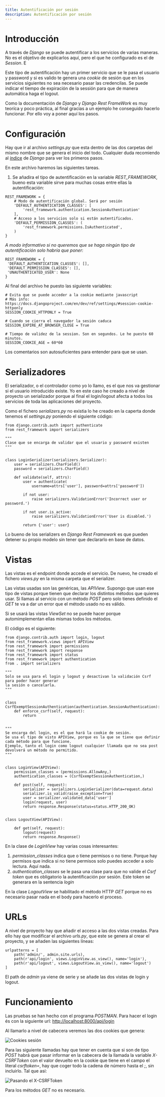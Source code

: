 ```yaml
---
title: Autentificación por sesión
description: Autentificación por sesión
---
```


# Introducción

A través de *Django* se puede autentificar a los servicios de varias maneras. No es el objetivo de explicarlos aquí, pero el que he configurado es el de *Session*. E

Este tipo de autentificación hay un primer servicio que se le pasa el usuario y password y si es valido te genera una *cookie* de sesión que en los servicios siguientes no sea necesario pasar las credencilas. Se puede indicar el tiempo de expiración de la sessión para que de manera automática haga el logout.

Como la documentación de *Django* y *Django Rest FrameWork* es muy teoríca y poco práctica, al final gracias a un ejemplo he conseguido hacerlo funcionar. Por ello voy a poner aquí los pasos.

# Configuración

Hay que ir al archivo *settings.py* que esta dentro de las dos carpetas del mismo nombre que se genera el inicio del todo. Cualquier duda recomiendo al [índice](/docs/python/framework/django/) de *Django* para ver los primeros pasos.

En este archivo haremos las siguientes tareas.

1. Se añadira el tipo de autentificación en la variable *REST_FRAMEWORK*, bueno esta variable sirve para muchas cosas entre ellas la autentificación:

```tpl
REST_FRAMEWORK = {
    # Modo de autentificación global. Será por sesión
    'DEFAULT_AUTHENTICATION_CLASSES': [
        'rest_framework.authentication.SessionAuthentication'
    ],
    # Acceso a los servicios solo si están autentificados.
    'DEFAULT_PERMISSION_CLASSES': (
        'rest_framework.permissions.IsAuthenticated',
    )
}
```

*A modo informativo si no queremos que se haga ningún tipo de autentificación solo habría que poner:*
```tpl
REST_FRAMEWORK = {
 'DEFAULT_AUTHENTICATION_CLASSES': [],
 'DEFAULT_PERMISSION_CLASSES': [],
 'UNAUTHENTICATED_USER': None
}
```
Al final del archivo he puesto las siguiente variables:
```tpl
# Evita que se puede acceder a la cookie mediante javascript
# Más info: https://docs.djangoproject.com/en/dev/ref/settings/#session-cookie-httponly
SESSION_COOKIE_HTTPONLY = True

# Cuando se cierra el navegador la sesión caduca
SESSION_EXPIRE_AT_BROWSER_CLOSE = True

# Tiempo de validez de la session. Son en segundos. Le he puesto 60 minutos.
SESSION_COOKIE_AGE = 60*60
```
Los comentarios son autosuficientes para entender para que se usan.

# Serializadores

El serializador, o el controlador como yo lo llamo, es el que nos va gestionar si el usuario introducido existe. Yo en este caso he creado a nivel de proyecto un serializador porque al final el login/logout afecta a todos los servicios de toda las aplicaciones del proyecto.

Como el fichero *serializers.py* no existia lo he creado en la caperta donde tenemos el *settings.py* poniendo el siguiente código:

```tpl
from django.contrib.auth import authenticate
from rest_framework import serializers

"""
Clase que se encarga de validar que el usuario y password existen
"""


class LoginSerializer(serializers.Serializer):
    user = serializers.CharField()
    password = serializers.CharField()

    def validate(self, attrs):
        user = authenticate(
            username=attrs['user'], password=attrs['password'])

        if not user:
            raise serializers.ValidationError('Incorrect user or password.')

        if not user.is_active:
            raise serializers.ValidationError('User is disabled.')

        return {'user': user}
```

Lo bueno de los serializers en *Django Rest Framework* es que pueden detener su propio modelo sin tener que declararlo en base de datos.

# Vistas

Las vistas es el endpoint donde accede el servicio. De nuevo, he creado el fichero *views.py* en la misma carpeta que el serializer.

Las vistas usadas son las genéricas, las *APIView*. Supongo que usan ese tipo de vistas porque tienen que declarar los distintos métodos que quieres usar. Si llamas al servicio con un método *POST* pero solo tienes definido el *GET* te va a dar un error que el método usado no es válido. 

Si se usará las vistas *ViewSet* no se puede hacer porque automimplementan ellas mismas todos los métodos.

El código es el siguiente:

```tpl
from django.contrib.auth import login, logout
from rest_framework.views import APIView
from rest_framework import permissions
from rest_framework import response
from rest_framework import status
from rest_framework import authentication
from . import serializers

"""
Solo se usa para el login y logout y desactivan la validación Csrf para poder hacer generar
la sesión o cancelarla.
"""


class CsrfExemptSessionAuthentication(authentication.SessionAuthentication):
    def enforce_csrf(self, request):
        return


"""
Se encarga del login, es el que hará la cookie de sesión.
Se usa el tipo de visto APIView, porque es la que se tiene que definir cada método para que funcione.
Ejemplo, tanto el login como logout cualquier llamada que no sea post devolverá un método no permitido.
"""


class LoginView(APIView):
    permission_classes = (permissions.AllowAny,)
    authentication_classes = (CsrfExemptSessionAuthentication,)

    def post(self, request):
        serializer = serializers.LoginSerializer(data=request.data)
        serializer.is_valid(raise_exception=True)
        user = serializer.validated_data['user']
        login(request, user)
        return response.Response(status=status.HTTP_200_OK)


class LogoutView(APIView):    

    def get(self, request):
        logout(request)
        return response.Response()

```

En la clase de *LoginView* hay varias cosas interesantes:

1. *permission_classes* indica que o tiene permisos o no tiene. Porque hay permisos que indica si no tiene permisos solo puedes acceder a solo lectura. Aquí nada.
2. *authentication_classes* se le pasa una clase para que no valide el *Csrf token* que es obligatorio la autentificación por sesión. Este token se generara en la sentencia *login*

En la clase *LogoutView* se habilitado el método HTTP *GET* porque no es necesario pasar nada en el body para hacerlo el proceso.

# URLs

A nivel de proyecto hay que añadir el acceso a las dos vistas creadas. Para ello hay que modificar el archivo *urls.py*, que este se genera al crear el proyecto, y se añaden las siguientes líneas:
```tpl
urlpatterns = [
    path('admin/', admin.site.urls),
    path(r'api/login', views.LoginView.as_view(), name='login'),
    path(r'api/logout', views.LogoutView.as_view(), name='logout')
]
```

El path de *admin* ya viene de serie y se añade las dos vistas de login y logout.

# Funcionamiento

Las pruebas se han hecho con el programa *POSTMAN*. Para hacer el login és con la siguiente url: [http://localhost:8000/api/login](http://localhost:8000/api/login)

Al llamarlo a nivel de cabecera veremos las dos cookies que genera:

![Cookies sesión](/images/python/framework/django/cookies_session.png)

Para las siguiente llamadas hay que tener en cuenta que si son de tipo *POST* habrá que pasar informar en la cabecera de la llamada la variable *X-CSRFToken* con el valor devuelto en la cookie que tiene en el campo el literal *csrftoken=*, hay que coger todo la cadena de número hasta el *;*, sin incluirlo. Tal que así:

![Pasando el X-CSRFToken](/images/python/framework/django/valor_x_csrftoken_header.png)

Para los métodos *GET* no es necesario.